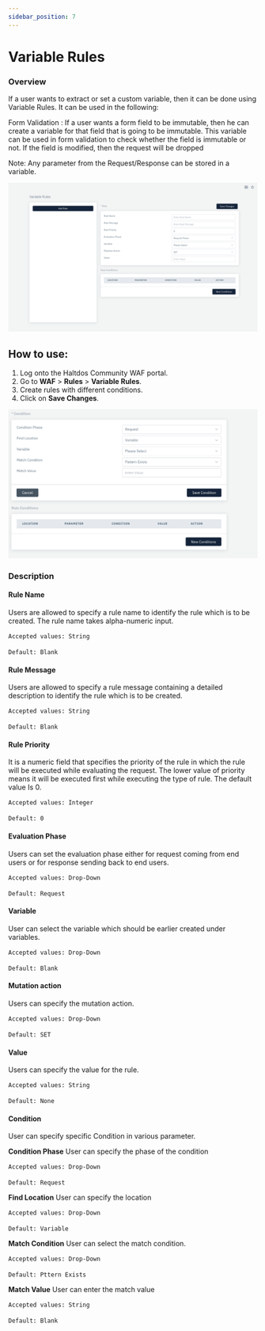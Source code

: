```yaml
---
sidebar_position: 7
---
```


# Variable Rules

### Overview
If a user wants to extract or set a custom variable, then it can be done using Variable Rules. It can be used in the following:

Form Validation : If a user wants a form field to be immutable, then he can create a variable for that field that is going to be immutable. This variable can be used in form validation to check whether the field is immutable or not. If the field is modified, then the request will be dropped

Note: Any parameter from the Request/Response can be stored in a variable.

![Variable Rule](/img/ce-waf/docs/variable_rule.png)

## How to use:
1. Log onto the Haltdos Community WAF portal.
2. Go to **WAF** > **Rules** > **Variable Rules**.
3. Create rules with different conditions.  
4. Click on **Save Changes**.  

![Variable Rule](/img/ce-waf/docs/variablerulescondition.png)

### Description

#### Rule Name
Users are allowed to specify a rule name to identify the rule which is to be created. The rule name takes alpha-numeric input.

    Accepted values: String 

    Default: Blank  

#### Rule Message 
Users are allowed to specify a rule message containing a detailed description to identify the rule which is to be created.

    Accepted values: String 

    Default: Blank  

#### Rule Priority
It is a numeric field that specifies the priority of the rule in which the rule will be executed while evaluating the request. The lower value of priority means it will be executed first while executing the type of rule. The default value Is 0.

    Accepted values: Integer 

    Default: 0  

#### Evaluation Phase
Users can set the evaluation phase either for request coming from end users or for response sending back to end users.

    Accepted values: Drop-Down 

    Default: Request  

#### Variable
User can select the variable which should be earlier created under variables.

    Accepted values: Drop-Down 

    Default: Blank  

#### Mutation action
Users can specify the mutation action.

    Accepted values: Drop-Down

    Default: SET          

#### Value
Users can specify the value for the rule.

    Accepted values: String 

    Default: None  

#### Condition
User can specify specific Condition in various parameter.

**Condition Phase**
User can specify the phase of the condition

    Accepted values: Drop-Down 

    Default: Request  
**Find Location**
User can specify the location

    Accepted values: Drop-Down 

    Default: Variable  

**Match Condition**
User can select the match condition.

    Accepted values: Drop-Down 

    Default: Pttern Exists  

**Match Value**
User can enter the match value

    Accepted values: String 

    Default: Blank  



